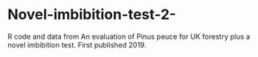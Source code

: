 # Novel-imbibition-test-2-
R code and data from An evaluation of Pinus peuce for UK forestry plus a novel imbibition test. First published 2019.
